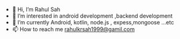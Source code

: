 - 👋 Hi, I’m Rahul Sah
- 👀 I’m interested in android development ,backend development
- 🌱 I’m currently Android, kotlin, node.js , expess,mongoose ...etc
- 📫 How to reach me rahulkrsah1999@gamil.com

<!---
itsrahulsah/itsrahulsah is a ✨ special ✨ repository because its `README.md` (this file) appears on your GitHub profile.
You can click the Preview link to take a look at your changes.
--->
